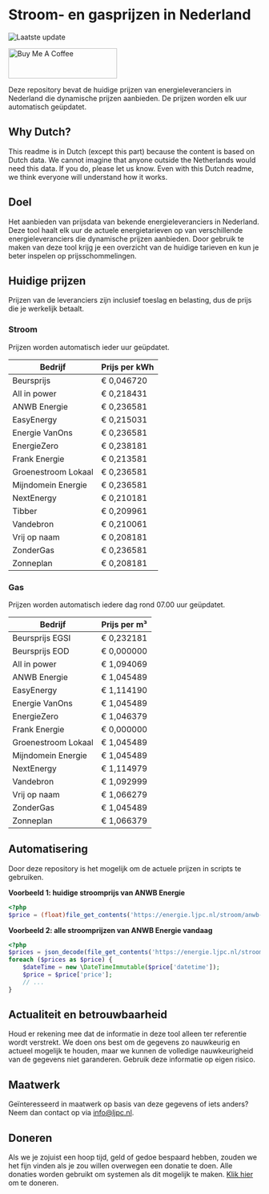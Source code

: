 # Stroom- en gasprijzen in Nederland

![Laatste update](https://img.shields.io/badge/laatste%20update-2024--02--22%2005%3A00%20CET-brightgreen)

<a href="https://www.buymeacoffee.com/Lars-" target="_blank"><img src="https://cdn.buymeacoffee.com/buttons/v2/default-orange.png" alt="Buy Me A Coffee" height="60" style="height: 60px !important;width: 217px !important;" ></a>

Deze repository bevat de huidige prijzen van energieleveranciers in Nederland die dynamische prijzen aanbieden. De prijzen worden elk uur automatisch geüpdatet.

## Why Dutch?

This readme is in Dutch (except this part) because the content is based on Dutch data. We cannot imagine that anyone outside the Netherlands would need this data. If you do, please let us know. Even with this Dutch readme, we think
everyone will understand how it works.

## Doel

Het aanbieden van prijsdata van bekende energieleveranciers in Nederland. Deze tool haalt elk uur de actuele energietarieven op van verschillende energieleveranciers die dynamische prijzen aanbieden. Door gebruik te maken van deze tool
krijg je een overzicht van de huidige tarieven en kun je beter inspelen op prijsschommelingen.

## Huidige prijzen

Prijzen van de leveranciers zijn inclusief toeslag en belasting, dus de prijs die je werkelijk betaalt.

### Stroom

Prijzen worden automatisch ieder uur geüpdatet.

 Bedrijf | Prijs per kWh 
---------|---------------
Beursprijs | € 0,046720
All in power | € 0,218431
ANWB Energie | € 0,236581
EasyEnergy | € 0,215031
Energie VanOns | € 0,236581
EnergieZero | € 0,238181
Frank Energie | € 0,213581
Groenestroom Lokaal | € 0,236581
Mijndomein Energie | € 0,236581
NextEnergy | € 0,210181
Tibber | € 0,209961
Vandebron | € 0,210061
Vrij op naam | € 0,208181
ZonderGas | € 0,236581
Zonneplan | € 0,208181


### Gas

Prijzen worden automatisch iedere dag rond 07.00 uur geüpdatet.

 Bedrijf | Prijs per m³ 
---------|--------------
Beursprijs EGSI | € 0,232181
Beursprijs EOD | € 0,000000
All in power | € 1,094069
ANWB Energie | € 1,045489
EasyEnergy | € 1,114190
Energie VanOns | € 1,045489
EnergieZero | € 1,046379
Frank Energie | € 0,000000
Groenestroom Lokaal | € 1,045489
Mijndomein Energie | € 1,045489
NextEnergy | € 1,114979
Vandebron | € 1,092999
Vrij op naam | € 1,066279
ZonderGas | € 1,045489
Zonneplan | € 1,066379


## Automatisering

Door deze repository is het mogelijk om de actuele prijzen in scripts te gebruiken.

**Voorbeeld 1: huidige stroomprijs van ANWB Energie**

```php
<?php
$price = (float)file_get_contents('https://energie.ljpc.nl/stroom/anwb-energie-nu.txt');

```

**Voorbeeld 2: alle stroomprijzen van ANWB Energie vandaag**

```php
<?php
$prices = json_decode(file_get_contents('https://energie.ljpc.nl/stroom/all-in-power-vandaag.json'),true);
foreach ($prices as $price) {
    $dateTime = new \DateTimeImmutable($price['datetime']);
    $price = $price['price'];
    // ...
}
```

## Actualiteit en betrouwbaarheid

Houd er rekening mee dat de informatie in deze tool alleen ter referentie wordt verstrekt. We doen ons best om de gegevens zo nauwkeurig en actueel mogelijk te houden, maar we kunnen de volledige nauwkeurigheid van de gegevens niet
garanderen. Gebruik deze informatie op eigen risico.

## Maatwerk

Geïnteresseerd in maatwerk op basis van deze gegevens of iets anders? Neem dan contact op
via [info@ljpc.nl](mailto:info@ljpc.nl?subject=Energie%20prijzen).

## Doneren

Als we je zojuist een hoop tijd, geld of gedoe bespaard hebben, zouden we het fijn vinden als je zou willen overwegen een
donatie te doen. Alle donaties worden gebruikt om systemen als dit mogelijk te
maken. [Klik hier](https://www.buymeacoffee.com/Lars-) om te doneren.
